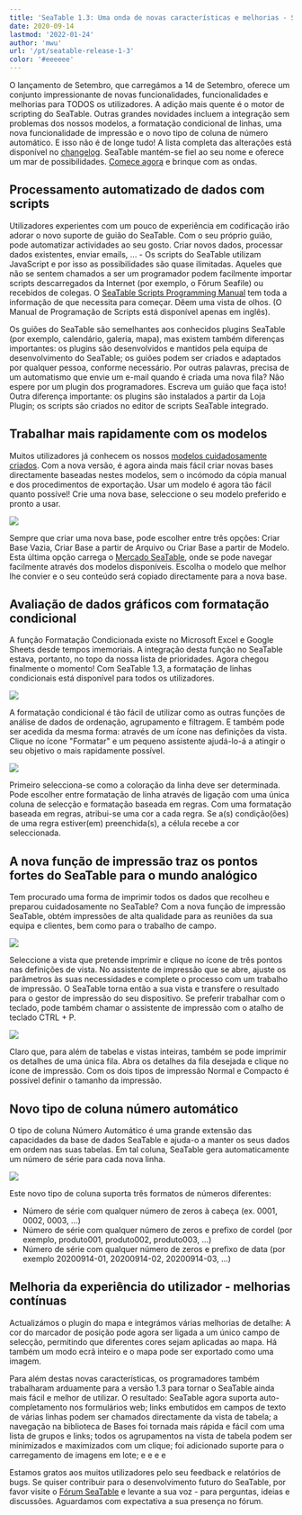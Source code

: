 ```yaml
---
title: 'SeaTable 1.3: Uma onda de novas características e melhorias - SeaTable'
date: 2020-09-14
lastmod: '2022-01-24'
author: 'mwu'
url: '/pt/seatable-release-1-3'
color: '#eeeeee'
---
```


O lançamento de Setembro, que carregámos a 14 de Setembro, oferece um conjunto impressionante de novas funcionalidades, funcionalidades e melhorias para TODOS os utilizadores. A adição mais quente é o motor de scripting do SeaTable. Outras grandes novidades incluem a integração sem problemas dos nossos modelos, a formatação condicional de linhas, uma nova funcionalidade de impressão e o novo tipo de coluna de número automático. E isso não é de longe tudo! A lista completa das alterações está disponível no [changelog](https://seatable.io/pt/docs/changelog/version-1-3/). SeaTable mantém-se fiel ao seu nome e oferece um mar de possibilidades. [Comece agora](https://seatable.io/pt/registrierung/) e brinque com as ondas.

## Processamento automatizado de dados com scripts

Utilizadores experientes com um pouco de experiência em codificação irão adorar o novo suporte de guião do SeaTable. Com o seu próprio guião, pode automatizar actividades ao seu gosto. Criar novos dados, processar dados existentes, enviar emails, ... - Os scripts do SeaTable utilizam JavaScript e por isso as possibilidades são quase ilimitadas. Aqueles que não se sentem chamados a ser um programador podem facilmente importar scripts descarregados da Internet (por exemplo, o Fórum Seafile) ou recebidos de colegas. O [SeaTable Scripts Programming Manual](https://seatable.github.io/seatable-scripts/) tem toda a informação de que necessita para começar. Dêem uma vista de olhos. (O Manual de Programação de Scripts está disponível apenas em inglês).

Os guiões do SeaTable são semelhantes aos conhecidos plugins SeaTable (por exemplo, calendário, galeria, mapa), mas existem também diferenças importantes: os plugins são desenvolvidos e mantidos pela equipa de desenvolvimento do SeaTable; os guiões podem ser criados e adaptados por qualquer pessoa, conforme necessário. Por outras palavras, precisa de um automatismo que envie um e-mail quando é criada uma nova fila? Não espere por um plugin dos programadores. Escreva um guião que faça isto! Outra diferença importante: os plugins são instalados a partir da Loja Plugin; os scripts são criados no editor de scripts SeaTable integrado.

## Trabalhar mais rapidamente com os modelos

Muitos utilizadores já conhecem os nossos [modelos cuidadosamente criados](https://seatable.io/pt/docs/templates/). Com a nova versão, é agora ainda mais fácil criar novas bases directamente baseadas nestes modelos, sem o incómodo da cópia manual e dos procedimentos de exportação. Usar um modelo é agora tão fácil quanto possível! Crie uma nova base, seleccione o seu modelo preferido e pronto a usar.

![](https://seatable.io/wp-content/uploads/2020/09/create-from-template.png)

Sempre que criar uma nova base, pode escolher entre três opções: Criar Base Vazia, Criar Base a partir de Arquivo ou Criar Base a partir de Modelo. Esta última opção carrega o [Mercado SeaTable](https://market.seatable.io), onde se pode navegar facilmente através dos modelos disponíveis. Escolha o modelo que melhor lhe convier e o seu conteúdo será copiado directamente para a nova base.

## Avaliação de dados gráficos com formatação condicional

A função Formatação Condicionada existe no Microsoft Excel e Google Sheets desde tempos imemoriais. A integração desta função no SeaTable estava, portanto, no topo da nossa lista de prioridades. Agora chegou finalmente o momento! Com SeaTable 1.3, a formatação de linhas condicionais está disponível para todos os utilizadores.

![](https://seatable.io/wp-content/uploads/2020/09/row-color-non-modal.png)

A formatação condicional é tão fácil de utilizar como as outras funções de análise de dados de ordenação, agrupamento e filtragem. E também pode ser acedida da mesma forma: através de um ícone nas definições da vista. Clique no ícone "Formatar" e um pequeno assistente ajudá-lo-á a atingir o seu objetivo o mais rapidamente possível.

![](https://seatable.io/wp-content/uploads/2020/09/row-color.png)

Primeiro selecciona-se como a coloração da linha deve ser determinada. Pode escolher entre formatação de linha através de ligação com uma única coluna de selecção e formatação baseada em regras. Com uma formatação baseada em regras, atribui-se uma cor a cada regra. Se a(s) condição(ões) de uma regra estiver(em) preenchida(s), a célula recebe a cor seleccionada.

## A nova função de impressão traz os pontos fortes do SeaTable para o mundo analógico

Tem procurado uma forma de imprimir todos os dados que recolheu e preparou cuidadosamente no SeaTable? Com a nova função de impressão SeaTable, obtém impressões de alta qualidade para as reuniões da sua equipa e clientes, bem como para o trabalho de campo.

![](https://seatable.io/wp-content/uploads/2020/09/print-settings.png)

Seleccione a vista que pretende imprimir e clique no ícone de três pontos nas definições de vista. No assistente de impressão que se abre, ajuste os parâmetros às suas necessidades e complete o processo com um trabalho de impressão. O SeaTable torna então a sua vista e transfere o resultado para o gestor de impressão do seu dispositivo. Se preferir trabalhar com o teclado, pode também chamar o assistente de impressão com o atalho de teclado CTRL + P.

![](https://seatable.io/wp-content/uploads/2020/09/compact-row-detail.png)

Claro que, para além de tabelas e vistas inteiras, também se pode imprimir os detalhes de uma única fila. Abra os detalhes da fila desejada e clique no ícone de impressão. Com os dois tipos de impressão Normal e Compacto é possível definir o tamanho da impressão.

## Novo tipo de coluna número automático

O tipo de coluna Número Automático é uma grande extensão das capacidades da base de dados SeaTable e ajuda-o a manter os seus dados em ordem nas suas tabelas. Em tal coluna, SeaTable gera automaticamente um número de série para cada nova linha.

![](https://seatable.io/wp-content/uploads/2020/09/auto-number.png)

Este novo tipo de coluna suporta três formatos de números diferentes:

- Número de série com qualquer número de zeros à cabeça (ex. 0001, 0002, 0003, ...)
- Número de série com qualquer número de zeros e prefixo de cordel (por exemplo, produto001, produto002, produto003, ...)
- Número de série com qualquer número de zeros e prefixo de data (por exemplo 20200914-01, 20200914-02, 20200914-03, ...)

## Melhoria da experiência do utilizador - melhorias contínuas

Actualizámos o plugin do mapa e integrámos várias melhorias de detalhe: A cor do marcador de posição pode agora ser ligada a um único campo de selecção, permitindo que diferentes cores sejam aplicadas ao mapa. Há também um modo ecrã inteiro e o mapa pode ser exportado como uma imagem.

Para além destas novas características, os programadores também trabalharam arduamente para a versão 1.3 para tornar o SeaTable ainda mais fácil e melhor de utilizar. O resultado: SeaTable agora suporta auto-completamento nos formulários web; links embutidos em campos de texto de várias linhas podem ser chamados directamente da vista de tabela; a navegação na biblioteca de Bases foi tornada mais rápida e fácil com uma lista de grupos e links; todos os agrupamentos na vista de tabela podem ser minimizados e maximizados com um clique; foi adicionado suporte para o carregamento de imagens em lote; e e e e

Estamos gratos aos muitos utilizadores pelo seu feedback e relatórios de bugs. Se quiser contribuir para o desenvolvimento futuro do SeaTable, por favor visite o [Fórum SeaTable](https://forum.seatable.io) e levante a sua voz - para perguntas, ideias e discussões. Aguardamos com expectativa a sua presença no fórum.
